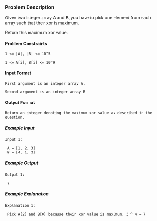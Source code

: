 ### Problem Description

Given two integer array A and B, you have to pick one element from each array such that their xor is maximum.

Return this maximum xor value.



#### Problem Constraints

```
1 <= |A|, |B| <= 10^5

1 <= A[i], B[i] <= 10^9
```


#### Input Format

```
First argument is an integer array A.

Second argument is an integer array B.
```


#### Output Format

```
Return an integer denoting the maximum xor value as described in the question.
```

##### Example Input

```
Input 1:

 A = [1, 2, 3]
 B = [4, 1, 2]
```


##### Example Output

```
Output 1:

 7
```


##### Example Explanation

```
Explanation 1:

 Pick A[2] and B[0] because their xor value is maximum. 3 ^ 4 = 7
```


